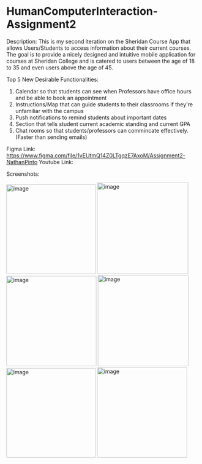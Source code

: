 # HumanComputerInteraction-Assignment2

Description: This is my second iteration on the Sheridan Course App that allows Users/Students to access information about their current courses. The goal is to provide a nicely designed and intuitive mobile application for courses at Sheridan College and is catered to users between the age of 18 to 35 and even users above the age of 45. 

Top 5 New Desirable Functionalities:
1. Calendar so that students can see when Professors have office hours and be able to book an appointment
2. Instructions/Map that can guide students to their classrooms if they're unfamiliar with the campus
3. Push notifications to remind students about important dates
4. Section that tells student current academic standing and current GPA
5. Chat rooms so that students/professors can commincate effectively. (Faster than sending emails)

Figma Link: https://www.figma.com/file/1vEUtmQ14Z0LTgqzE7AxoM/Assignment2-NathanPinto
Youtube Link:

Screenshots:


<img width="233" alt="image" src="https://user-images.githubusercontent.com/60445953/156092553-9c0ebec8-15f9-45be-9451-e5d9491c2e5c.png">
<img width="238" alt="image" src="https://user-images.githubusercontent.com/60445953/156092614-4fb69b90-8c37-4c0a-b8a1-16731cee87c2.png">
<img width="235" alt="image" src="https://user-images.githubusercontent.com/60445953/156092631-d3a0818f-ae10-43ae-901d-7bc66fc1ea51.png">
<img width="237" alt="image" src="https://user-images.githubusercontent.com/60445953/156092653-59dcaa25-1548-48f4-ae0e-1d3130cd7102.png">
<img width="233" alt="image" src="https://user-images.githubusercontent.com/60445953/156092670-977f31e1-3793-40cd-b791-5d8145705438.png">
<img width="235" alt="image" src="https://user-images.githubusercontent.com/60445953/156092699-256114af-03dd-47b6-a8b9-044d2718b4b7.png">

